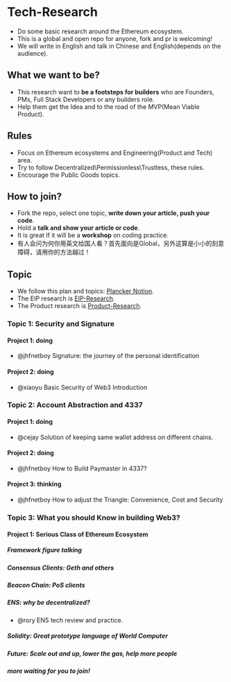 # Tech-Research
+ Do some basic research around the Ethereum ecosystem.
+ This is a global and open repo for anyone, fork and pr is welcoming!
+ We will write in English and talk in Chinese and English(depends on the audience).

## What we want to be?
+ This research want to **be a footsteps for builders** who are Founders, PMs, Full Stack Developers or any builders role.
+ Help them get the Idea and to the road of the MVP(Mean Viable Product).
## Rules
+ Focus on Ethereum ecosystems and Engineering(Product and Tech) area.
+ Try to follow Decentralized\Permissionless\Trustless, these rules.
+ Encourage the Public Goods topics.

## How to join?
+ Fork the repo, select one topic, **write down your article, push your code**.
+ Hold a **talk and show your article or code**.
+ It is great If it will be a **workshop** on coding practice.
+ 有人会问为何你用英文给国人看？首先面向是Global，另外这算是小小的刻意障碍，请用你的方法越过！

## Topic
+ We follow this plan and topics: [Plancker Notion](https://www.notion.so/plancker/e9b91cb036d34322b47ca1bbef390269).
+ The EIP research is [EIP-Research](https://github.com/PlanckerLabs/EIP-Research).
+ The Product research is [Product-Research](https://github.com/PlanckerLabs/Product-Research).

### Topic 1: Security and Signature
#### Project 1: doing
+  @jhfnetboy Signature: the journey of the personal identification 

#### Project 2: doing
+ @xiaoyu Basic Security of Web3 Introduction

### Topic 2: Account Abstraction and 4337
#### Project 1: doing 
+ @cejay Solution of keeping same wallet address on different chains.

#### Project 2: doing
+ @jhfnetboy How to Build Paymaster in 4337?

#### Project 3: thinking
+ @jhfnetboy How to adjust the Triangle: Convenience, Cost and Security


### Topic 3: What you should Know in building Web3?

#### Project 1: Serious Class of Ethereum Ecosystem

##### Framework figure talking

##### Consensus Clients: Geth and others

##### Beacon Chain: PoS clients

##### ENS: why be decentralized?
+ @rory ENS tech review and practice.

##### Solidity: Great prototype language of World Computer

##### Future: Scale out and up, lower the gas, help more people

##### more waiting for you to join!
